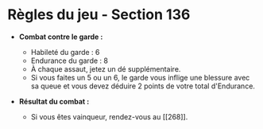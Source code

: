 # Règles du jeu - Section 136

- **Combat contre le garde :**
  - Habileté du garde : 6
  - Endurance du garde : 8
  - À chaque assaut, jetez un dé supplémentaire.
  - Si vous faites un 5 ou un 6, le garde vous inflige une blessure avec sa queue et vous devez déduire 2 points de votre total d'Endurance.
  
- **Résultat du combat :**
  - Si vous êtes vainqueur, rendez-vous au [[268]].